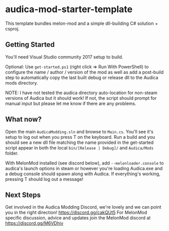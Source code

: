 # audica-mod-starter-template

This template bundles melon-mod and a simple dll-building C# solution + csproj.

## Getting Started

You'll need Visual Studio community 2017 setup to build.

Optional: Use `get-started.ps1` (right click => Run With PowerShell) to configure the name / author / version of the mod as well as add a post-build step to automatically copy the last built debug or release dll to the Audica mods directory.

NOTE: I have not tested the audica directory auto-location for non-steam versions of Audica but it should work! If not, the script should prompt for manual input but please let me know if there are any problems.

## What now?

Open the main `AudicaModding.sln` and browse to `Main.cs`. You'll see it's setup to log out when you press T on the keyboard. 
Run a build and you should see a new dll file matching the name provided in the get-started script appear in both the local `bin/[Release | Debug]/` and `Audica/Mods` folder.

With MelonMod installed (see discord below), add `--melonloader.console` to audica's launch options in steam or however you're loading Audica.exe and a debug console should spawn along with Audica. If everything's working, pressing T should log out a message!

## Next Steps

Get involved in the Audica Modding Discord, we're lovely and we can point you in the right direction! https://discord.gg/cakQUt5
For MelonMod specific discussion, advice and updates join the MelonMod discord at https://discord.gg/M6VDhjv
